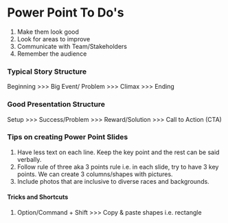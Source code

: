 # Power Point To Do's

1. Make them look good
2. Look for areas to improve
3. Communicate with Team/Stakeholders
4. Remember the audience 

### Typical Story Structure

Beginning  >>> Big Event/ Problem  >>> Climax  >>> Ending


### Good Presentation Structure 

Setup  >>> Success/Problem  >>> Reward/Solution  >>> Call to Action (CTA)

### Tips on creating Power Point Slides

1. Have less text on each line. Keep the key point and the rest can be said verbally.
2. Follow rule of three aka 3 points rule i.e. in each slide, try to have 3 key points. We can create 3 columns/shapes with pictures.
3. Include photos that are inclusive to diverse races and backgrounds. 

#### Tricks and Shortcuts

1. Option/Command + Shift >>> Copy & paste shapes i.e. rectangle 
